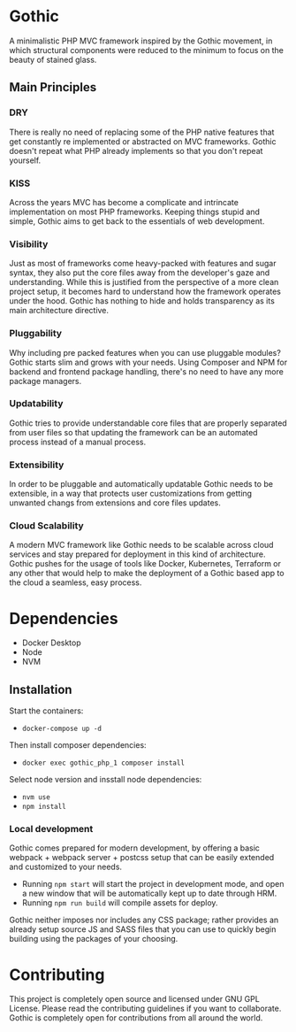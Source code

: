 # Gothic
A minimalistic PHP MVC framework inspired by the Gothic movement, in which structural components were reduced to the minimum to focus on the beauty of stained glass.

## Main Principles

### DRY
There is really no need of replacing some of the PHP native features that get constantly re implemented or abstracted on MVC frameworks. Gothic doesn't repeat what PHP already implements so that you don't repeat yourself.

### KISS
Across the years MVC has become a complicate and intrincate implementation on most PHP frameworks. Keeping things stupid and simple, Gothic aims to get back to the essentials of web development.

### Visibility
Just as most of frameworks come heavy-packed with features and sugar syntax, they also put the core files away from the developer's gaze and understanding. While this is justified from the perspective of a more clean project setup, it becomes hard to understand how the framework operates under the hood. Gothic has nothing to hide and holds transparency as its main architecture directive.

### Pluggability
Why including pre packed features when you can use pluggable modules? Gothic starts slim and grows with your needs. Using Composer and NPM for backend and frontend package handling, there's no need to have any more package managers.

### Updatability
Gothic tries to provide understandable core files that are properly separated from user files so that updating the framework can be an automated process instead of a manual process.

### Extensibility
In order to be pluggable and automatically updatable Gothic needs to be extensible, in a way that protects user customizations from getting unwanted changs from extensions and core files updates.

### Cloud Scalability
A modern MVC framework like Gothic needs to be scalable across cloud services and stay prepared for deployment in this kind of architecture. Gothic pushes for the usage of tools like Docker, Kubernetes, Terraform or any other that would help to make the deployment of a Gothic based app to the cloud a seamless, easy process.

# Dependencies

- Docker Desktop
- Node
- NVM

## Installation

Start the containers:
- `docker-compose up -d`

Then install composer dependencies:
- `docker exec gothic_php_1 composer install`

Select node version and insstall node dependencies:
- `nvm use`
- `npm install`

### Local development

Gothic comes prepared for modern development, by offering a basic webpack + webpack server + postcss setup that can be easily extended and customized to your needs.

- Running `npm start` will start the project in development mode, and open a new window that will be automatically kept up to date through HRM.
- Running `npm run build` will compile assets for deploy.

Gothic neither imposes nor includes any CSS package; rather provides an already setup source JS and SASS files that you can use to quickly begin building using the packages of your choosing.

# Contributing

This project is completely open source and licensed under GNU GPL License. Please read the contributing guidelines if you want to collaborate. Gothic is completely open for contributions from all around the world.
